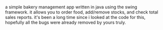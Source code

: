 a simple bakery management app written in java using the swing framework. it allows you to order food, add/remove stocks, and check total sales reports. it's been a long time since i looked at the code for this, hopefully all the bugs were already removed by yours truly. 
